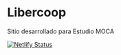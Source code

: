 # Libercoop
Sitio desarrollado para Estudio MOCA


[![Netlify Status](https://api.netlify.com/api/v1/badges/8faa3006-f8b1-4ec1-bb18-cfdc1e80f293/deploy-status)](https://app.netlify.com/sites/libercoop/deploys)